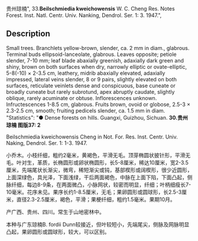 贵州琼楠",
33.**Beilschmiedia kweichowensis** W. C. Cheng Res. Notes Forest. Inst. Natl. Centr. Univ. Nanking, Dendrol. Ser. 1: 3. 1947.",

## Description
Small trees. Branchlets yellow-brown, slender, ca. 2 mm in diam., glabrous. Terminal buds ellipsoid-lanceolate, glabrous. Leaves opposite; petiole slender, 7-10 mm; leaf blade abaxially greenish, adaxially dark green and shiny, brown on both surfaces when dry, narrowly elliptic or ovate-elliptic, 5-8(-10) × 2-3.5 cm, leathery, midrib abaxially elevated, adaxially impressed, lateral veins slender, 8 or 9 pairs, slightly elevated on both surfaces, reticulate veinlets dense and conspicuous, base cuneate or broadly cuneate but rarely subrotund, apex abruptly caudate, slightly oblique, rarely acuminate or obtuse. Inflorescences unknown. Infructescences 1-8.5 cm, glabrous. Fruits brown, ovoid or globose, 2.5-3 × 2.3-2.5 cm, smooth; fruiting pedicels slender, ca. 1.5 mm in diam.
  "Statistics": "● Dense forests on hills. Guangxi, Guizhou, Sichuan.
**30.贵州琼楠 图版37: 2**

Beilschmiedia kweichowensis Cheng in Not. For. Res. Inst. Centr. Univ. Naking, Dendrol. Ser. 1: 1-3. 1947.

小乔木。小枝纤细，粗约2毫米，黄褐色，平滑无毛。顶芽椭圆状披针形，平滑无毛。叶对生，革质，长椭圆形或卵状椭圆形，长5-8厘米，稀达10厘米，宽2-3.5厘米，先端尾状长渐尖，微弯，稀短渐尖或钝，基部楔形或阔楔形，很少近圆形，上面深绿色，具光泽，下面浅绿，干后两面褐色，中脉在上面下陷，下面凸起，侧脉纤细，每边8-9条，在两面微凸，小脉网状，较密而明显，纤细；叶柄细瘦长7-10毫米。花序未见。果序长约1-8.5厘米，无毛；果卵圆形或圆球形，长2.5-3厘米，直径2.3-2.5厘米，褐色，平滑；果梗纤细，粗约1.5毫米。果期10月。

产广西、贵州、四川。常生于山地密林中。

本种与广东琼楠B. fordii Dunn较接近，但叶较短小，先端尾尖，侧脉及网脉明显凸起，果卵圆形或圆球形，较大，可以区别。
